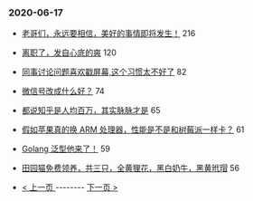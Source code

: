 ### 2020-06-17 
- [老哥们，永远要相信，美好的事情即将发生！](https://www.v2ex.com/t/682339) 216
- [离职了，发自心底的爽](https://www.v2ex.com/t/682275) 120
- [同事讨论问题喜欢戳屏幕,这个习惯太不好了](https://www.v2ex.com/t/682276) 82
- [微信号改成什么好？](https://www.v2ex.com/t/682263) 74
- [都说知乎是人均百万，其实脉脉才是](https://www.v2ex.com/t/682266) 65
- [假如苹果真的换 ARM 处理器，性能是不是和树莓派一样卡？](https://www.v2ex.com/t/682187) 61
- [Golang 泛型他来了！](https://www.v2ex.com/t/682238) 59
- [田园猫免费领养，共三只，全黄狸花，黑白奶牛，黑黄玳瑁](https://www.v2ex.com/t/682409) 56 

- [ < 上一页 ](https://github.com/able8/v2ex-hot-record/blob/master/2020-06-16.md) -------- [ 下一页 > ](https://github.com/able8/v2ex-hot-record/blob/master/2020-06-18.md)